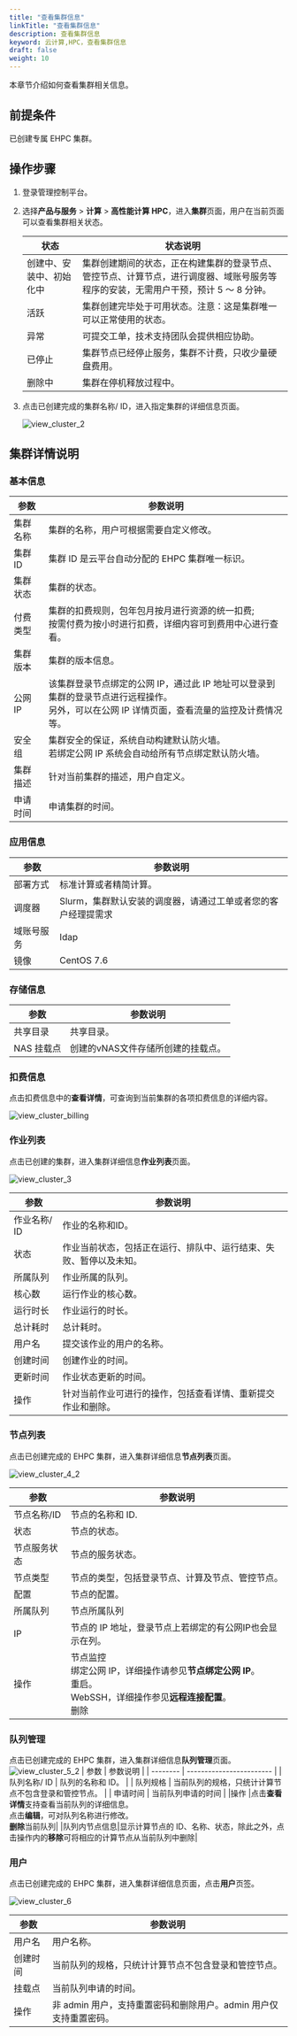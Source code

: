 ```yaml
---
title: "查看集群信息"
linkTitle: "查看集群信息"
description: 查看集群信息
keyword: 云计算,HPC，查看集群信息
draft: false
weight: 10
---
```


本章节介绍如何查看集群相关信息。

## 前提条件

已创建专属 EHPC 集群。

## 操作步骤

1. 登录管理控制平台。

2. 选择**产品与服务** > **计算** > **高性能计算 HPC**，进入**集群**页面，用户在当前页面可以查看集群相关状态。

   | 状态                     | 状态说明                                                     |
   | --------------------------- | -------------------------------------------------------------- |
   | 创建中、安装中、初始化中 | 集群创建期间的状态，正在构建集群的登录节点、管控节点、计算节点，进行调度器、域账号服务等程序的安装，无需用户干预，预计 5 ～ 8 分钟。 |
   | 活跃                  | 集群创建完毕处于可用状态。注意：这是集群唯一可以正常使用的状态。 |
   | 异常                     | 可提交工单，技术支持团队会提供相应协助。                       |
   | 已停止                   | 集群节点已经停止服务，集群不计费，只收少量硬盘费用。         |
   | 删除中                   | 集群在停机释放过程中。                                       

4. 点击已创建完成的集群名称/ ID，进入指定集群的详细信息页面。

   ![view_cluster_2](../../../_images/view_cluster_2.png)

## 集群详情说明 

### 基本信息

| 参数     | 参数说明                                                     |
| -------------------------| ------------------------------------------------------------ |
| 集群名称        | 集群的名称，用户可根据需要自定义修改。                                      |
| 集群 ID        | 集群 ID 是云平台自动分配的 EHPC 集群唯一标识。        |
| 集群状态        | 集群的状态。                                     |
| 付费类型        | 集群的扣费规则，包年包月按月进行资源的统一扣费;</br>按需付费为按小时进行扣费，详细内容可到费用中心进行查看。 |
| 集群版本        | 集群的版本信息。                                   |
| 公网 IP        | 该集群登录节点绑定的公网 IP，通过此 IP 地址可以登录到集群的登录节点进行远程操作。</br>另外，可以在公网 IP 详情页面，查看流量的监控及计费情况等。 |
| 安全组          | 集群安全的保证，系统自动构建默认防火墙。</br>若绑定公网 IP 系统会自动给所有节点绑定默认防火墙。 |
| 集群描述        | 针对当前集群的描述，用户自定义。                                     |
| 申请时间        | 申请集群的时间。                                  |

### 应用信息

| 参数         | 参数说明                                                     |
| -------------------| -------------------------------------------------- |                                                    
| 部署方式       | 标准计算或者精简计算。                                       |
| 调度器        | Slurm，集群默认安装的调度器，请通过工单或者您的客户经理提需求 |
| 域账号服务     | Idap                                                         |
| 镜像          | CentOS 7.6                                                   |

### 存储信息

| 参数       | 参数说明     |
| ---------- | ------------ |
| 共享目录   | 共享目录。   |
| NAS 挂载点 | 创建的vNAS文件存储所创建的挂载点。 |

### 扣费信息

点击扣费信息中的**查看详情**，可查询到当前集群的各项扣费信息的详细内容。

![view_cluster_billing](../../../_images/view_cluster_billing.png)

### 作业列表

点击已创建的集群，进入集群详细信息**作业列表**页面。

![view_cluster_3](../../../_images/view_cluster_3.png)

| 参数     | 参数说明                 |
| ----------------| ------------------------------------------|
| 作业名称/ ID | 作业的名称和ID。             |
| 状态     | 作业当前状态，包括正在运行、排队中、运行结束、失败、暂停以及未知。   |
| 所属队列 | 作业所属的队列。         |
| 核心数   | 运行作业的核心数。       |
| 运行时长 | 作业运行的时长。             |
| 总计耗时 | 总计耗时。               |
| 用户名   | 提交该作业的用户的名称。 |
| 创建时间 | 创建作业的时间。         |
| 更新时间 | 作业状态更新的时间。         |
|操作    |针对当前作业可进行的操作，包括查看详情、重新提交作业和删除。|

### 节点列表

点击已创建完成的 EHPC 集群，进入集群详细信息**节点列表**页面。

![view_cluster_4_2](../../../_images/view_cluster_4_2.png)

| 参数         | 参数说明                                                   |
| ------------ | ---------------------------------------------------------- |
| 节点名称/ID  | 节点的名称和 ID.                                             |
| 状态         | 节点的状态。                                               |
| 节点服务状态 | 节点的服务状态。                                           |
| 节点类型     | 节点的类型，包括登录节点、计算及节点、管控节点。                                               |
| 配置         | 节点的配置。                                               |
| 所属队列     | 节点所属队列                                               |
| IP           | 节点的 IP 地址，登录节点上若绑定的有公网IP也会显示在列。                                           |
| 操作         |节点监控<br />绑定公网 IP，详细操作请参见**节点绑定公网 IP**。</br> 重启。</br> WebSSH，详细操作参见**远程连接配置**。</br> 删除 |

### 队列管理

点击已创建完成的 EHPC 集群，进入集群详细信息**队列管理**页面。
![view_cluster_5_2](../../../_images/view_cluster_5_2.png)
| 参数     | 参数说明                 |
| -------- | ------------------------ |
| 队列名称/ ID | 队列的名称和 ID。             |
| 队列规格  | 当前队列的规格，只统计计算节点不包含登录和管控节点。       |
| 申请时间   | 当前队列申请的时间 |
|操作    |点击**查看详情**支持查看当前队列的详细信息。</br> 点击**编辑**，可对队列名称进行修改。</br>**删除**当前队列|
|队列内节点信息|显示计算节点的 ID、名称、状态，除此之外，点击操作内的**移除**可将相应的计算节点从当前队列中删除|

### 用户

点击已创建完成的 EHPC 集群，进入集群详细信息页面，点击**用户**页签。

![view_cluster_6](../../../_images/view_cluster_6.png)

| 参数     | 参数说明                 |
| -------- | ------------------------ |
| 用户名 | 用户名称。             |
| 创建时间  | 当前队列的规格，只统计计算节点不包含登录和管控节点。       |
| 挂载点  | 当前队列申请的时间。 |
|操作    |非 admin 用户，支持重置密码和删除用户。admin 用户仅支持重置密码。|
